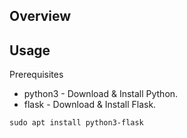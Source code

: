 ## Overview



## Usage

Prerequisites
  - python3 - Download & Install Python.
  - flask - Download & Install Flask.
```
sudo apt install python3-flask
```
